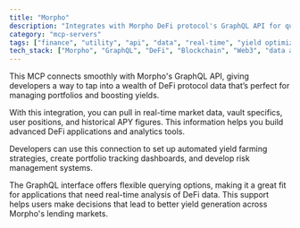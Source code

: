 ```yaml
---
title: "Morpho"
description: "Integrates with Morpho DeFi protocol's GraphQL API for querying market data, vaults, positions, and historical APY information."
category: "mcp-servers"
tags: ["finance", "utility", "api", "data", "real-time", "yield optimization", "portfolio management", "automated strategies"]
tech_stack: ["Morpho", "GraphQL", "DeFi", "Blockchain", "Web3", "data analysis", "analytics tools"]
---
```


This MCP connects smoothly with Morpho's GraphQL API, giving developers a way to tap into a wealth of DeFi protocol data that’s perfect for managing portfolios and boosting yields.

With this integration, you can pull in real-time market data, vault specifics, user positions, and historical APY figures. This information helps you build advanced DeFi applications and analytics tools.

Developers can use this connection to set up automated yield farming strategies, create portfolio tracking dashboards, and develop risk management systems.

The GraphQL interface offers flexible querying options, making it a great fit for applications that need real-time analysis of DeFi data. This support helps users make decisions that lead to better yield generation across Morpho's lending markets.